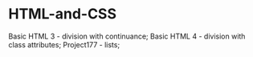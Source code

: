 # HTML-and-CSS
Basic HTML 3 - division with continuance; Basic HTML 4 - division with class attributes;  Project177 - lists; 
